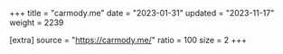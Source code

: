 +++
title = "carmody.me"
date = "2023-01-31"
updated = "2023-11-17"
weight = 2239

[extra]
source = "https://carmody.me/"
ratio = 100
size = 2
+++
